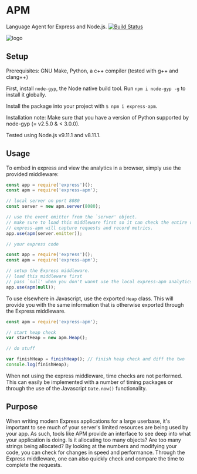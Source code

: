# APM

Language Agent for Express and Node.js.
[![Build Status](https://travis-ci.com/Avuxo/APM.svg?branch=master)](https://travis-ci.com/Avuxo/APM)

![logo](https://i.imgur.com/EDZ0bTE.png)

## Setup

Prerequisites: GNU Make, Python, a c++ compiler (tested with g++ and clang++)

First, install `node-gyp`, the Node native build tool. Run `npm i node-gyp -g` to install it globally.

Install the package into your project with `$ npm i express-apm`.

Installation note: Make sure that you have a version of Python supported by node-gyp (= v2.5.0 & < 3.0.0).

Tested using Node.js v9.11.1 and v8.11.1.

## Usage

To embed in express and view the analytics in a browser, simply use the provided middleware:

```js
const app = require('express')();
const apm = require('express-apm');

// local server on port 8080
const server = new apm.server(8080);

// use the event emitter from the `server' object.
// make sure to load this middleware first so it can check the entire request.
// express-apm will capture requests and record metrics.
app.use(apm(server.emitter));

// your express code
```

```js
const app = require('express')();
const apm = require('express-apm');

// setup the Express middleware.
// load this middleware first
// pass `null' when you don't wannt use the local express-apm analytics server.
app.use(apm(null));
```

To use elsewhere in Javascript, use the exported `Heap` class. This will provide you with the same information that is otherwise exported through the Express middleware.

```js
const apm = require('express-apm');

// start heap check
var startHeap = new apm.Heap();

// do stuff

var finishHeap = finishHeap(); // finish heap check and diff the two
console.log(finishHeap);
```

When not using the express middleware, time checks are not performed. This can easily be implemented with a number of timing packages or through the use of the Javascript `Date.now()` functionality.

## Purpose

When writing modern Express applications for a large userbase, it's important to see much of your server's limited resources are being used by your app. As such, tools like APM provide an interface to see deep into what your application is doing. Is it allocating too many objects? Are too many strings being allocated? By looking at the numbers and modifying your code, you can check for changes in speed and performance. Through the Express middleware, one can also quickly check and compare the time to complete the requests.